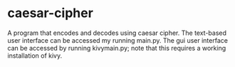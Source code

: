 # caesar-cipher
A program that encodes and decodes using caesar cipher. 
The text-based user interface can be accessed my running main.py. 
The gui user interface can be accessed by running kivymain.py; note that this requires a working installation of kivy. 
